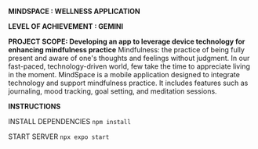 **MINDSPACE : WELLNESS APPLICATION**

**LEVEL OF ACHIEVEMENT : GEMINI**

**PROJECT SCOPE: Developing an app to leverage device technology for enhancing mindfulness practice**
Mindfulness: the practice of being fully present and aware of one's thoughts and feelings without judgment. In our fast-paced, technology-driven world, few take the time to appreciate living in the moment. MindSpace is a mobile application designed to integrate technology and support mindfulness practice. It includes features such as journaling, mood tracking, goal setting, and meditation sessions.

**INSTRUCTIONS**

INSTALL DEPENDENCIES
```npm install```

START SERVER
```npx expo start```

